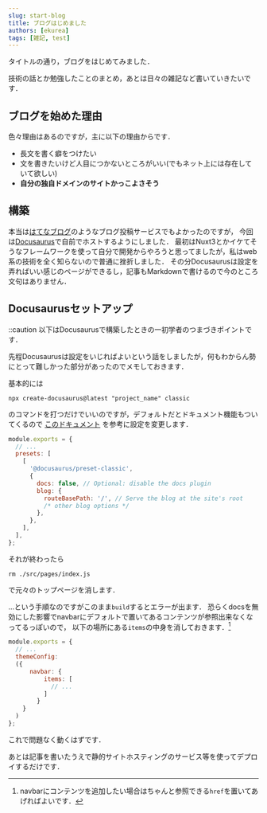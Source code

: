 ```yaml
---
slug: start-blog
title: ブログはじめました
authors: [ekurea]
tags: [雑記, test]
---
```


タイトルの通り，ブログをはじめてみました．

技術の話とか勉強したことのまとめ，あとは日々の雑記など書いていきたいです．

<!--truncate-->

## ブログを始めた理由

色々理由はあるのですが，主に以下の理由からです．

- 長文を書く癖をつけたい
- 文を書きたいけど人目につかないところがいい(でもネット上には存在していて欲しい)
- **自分の独自ドメインのサイトかっこよさそう**

## 構築

本当は[はてなブログ](https://hatenablog.com)のようなブログ投稿サービスでもよかったのですが，
今回は[Docusaurus](https://docusaurus.io/)で自前でホストするようにしました．
最初はNuxt3とかイケてそうなフレームワークを使って自分で開発からやろうと思ってましたが，私はweb系の技術を全く知らないので普通に挫折しました．
その分Docusaurusは設定を弄ればいい感じのページができるし，記事もMarkdownで書けるので今のところ文句はありません．

## Docusaurusセットアップ

::caution 以下はDocusaurusで構築したときの一初学者のつまづきポイントです．

先程Docusaurusは設定をいじればよいという話をしましたが，何もわからん勢にとって難しかった部分があったのでメモしておきます．

基本的には
```
npx create-docusaurus@latest "project_name" classic
```
のコマンドを打つだけでいいのですが，デフォルトだとドキュメント機能もついてくるので
[このドキュメント](https://docusaurus.io/docs/next/blog#blog-only-mode)
を参考に設定を変更します．
```js title="docusaurus.config.js"
module.exports = {
  // ...
  presets: [
    [
      '@docusaurus/preset-classic',
      {
        docs: false, // Optional: disable the docs plugin
        blog: {
          routeBasePath: '/', // Serve the blog at the site's root
          /* other blog options */
        },
      },
    ],
  ],
};
```
それが終わったら
```
rm ./src/pages/index.js
```
で元々のトップページを消します．

…という手順なのですがこのまま`build`するとエラーが出ます．
恐らくdocsを無効にした影響でnavbarにデフォルトで置いてあるコンテンツが参照出来なくなってるっぽいので，
以下の場所にある`items`の中身を消しておきます．[^1]
```js title="docusaurus.config.js"
module.exports = {
  // ...
  themeConfig: 
  ({
      navbar: {
          items: [
            // ...
          ]
        }
    }
  )
};
```
これで問題なく動くはずです．

あとは記事を書いたうえで静的サイトホスティングのサービス等を使ってデプロイするだけです．

[^1]: navbarにコンテンツを追加したい場合はちゃんと参照できる`href`を置いてあげればよいです．
